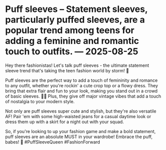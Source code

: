 # Puff sleeves – Statement sleeves, particularly puffed sleeves, are a popular trend among teens for adding a feminine and romantic touch to outfits. — 2025-08-25

Hey there fashionistas! Let's talk puff sleeves - the ultimate statement sleeve trend that's taking the teen fashion world by storm! 🌟

Puff sleeves are the perfect way to add a touch of femininity and romance to any outfit, whether you're rockin' a cute crop top or a flowy dress. They bring that extra flair and fun to your look, making you stand out in a crowd of basic sleeves. 💁‍♀️ Plus, they give off major vintage vibes that add a touch of nostalgia to your modern style.

Not only are puff sleeves super cute and stylish, but they're also versatile AF! Pair 'em with some high-waisted jeans for a casual daytime look or dress them up with a skirt for a night out with your squad.

So, if you're looking to up your fashion game and make a bold statement, puff sleeves are an absolute MUST in your wardrobe! Embrace the puff, babes! 💖 #PuffSleeveQueen #FashionForward